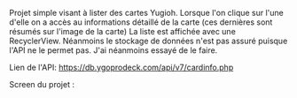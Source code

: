 Projet simple visant à lister des cartes Yugioh. Lorsque l'on clique sur l'une d'elle on a accès au informations détaillé de la carte (ces dernières sont résumés sur l'image de la carte)
La liste est affichée avec une RecyclerView. Néanmoins le stockage de données n'est pas assuré puisque l'API ne le permet pas. J'ai néanmoins essayé de le faire.

Lien de l'API: https://db.ygoprodeck.com/api/v7/cardinfo.php

Screen du projet :


